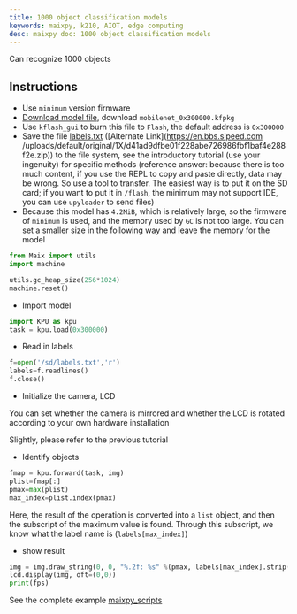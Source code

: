 ```yaml
---
title: 1000 object classification models
keywords: maixpy, k210, AIOT, edge computing
desc: maixpy ​​doc: 1000 object classification models
---
```



Can recognize 1000 objects

## Instructions

* Use `minimum` version firmware
* [Download model file](https://dl.sipeed.com/MAIX/MaixPy/model), download `mobilenet_0x300000.kfpkg`
* Use `kflash_gui` to burn this file to `Flash`, the default address is `0x300000`
* Save the file [labels.txt](https://github.com/sipeed/MaixPy_scripts/tree/master/machine_vision/mobilenet_1000_class/labels.txt) ([Alternate Link](https://en.bbs.sipeed.com /uploads/default/original/1X/d41ad9dfbe01f228abe726986fbf1baf4e288f2e.zip)) to the file system, see the introductory tutorial (use your ingenuity) for specific methods (reference answer: because there is too much content, if you use the REPL to copy and paste directly, data may be wrong. So use a tool to transfer. The easiest way is to put it on the SD card; if you want to put it in `/flash`, the minimum may not support IDE, you can use `upyloader` to send files)
* Because this model has `4.2MiB`, which is relatively large, so the firmware of `minimum` is used, and the memory used by `GC` is not too large. You can set a smaller size in the following way and leave the memory for the model

```python
from Maix import utils
import machine

utils.gc_heap_size(256*1024)
machine.reset()
```

* Import model

```python
import KPU as kpu
task = kpu.load(0x300000)
```

* Read in labels

```python
f=open('/sd/labels.txt','r')
labels=f.readlines()
f.close()
```

* Initialize the camera, LCD

You can set whether the camera is mirrored and whether the LCD is rotated according to your own hardware installation

Slightly, please refer to the previous tutorial

* Identify objects

```python
fmap = kpu.forward(task, img)
plist=fmap[:]
pmax=max(plist)
max_index=plist.index(pmax)
```

Here, the result of the operation is converted into a `list` object, and then the subscript of the maximum value is found. Through this subscript, we know what the label name is (`labels[max_index]`)


* show result

```python
img = img.draw_string(0, 0, "%.2f: %s" %(pmax, labels[max_index].strip()), color=(255, 0, 0))
lcd.display(img, oft=(0,0))
print(fps)
```


See the complete example [maixpy_scripts](https://github.com/sipeed/MaixPy_scripts/tree/master/machine_vision/mobilenet_1000_class)
